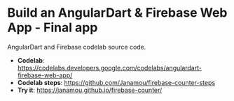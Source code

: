 # Build an AngularDart & Firebase Web App - Final app
AngularDart and Firebase codelab source code.

* **Codelab**: https://codelabs.developers.google.com/codelabs/angulardart-firebase-web-app/
* **Codelab steps**: https://github.com/Janamou/firebase-counter-steps
* **Try it**: https://janamou.github.io/firebase-counter/
